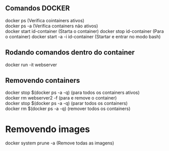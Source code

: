 ## Comandos DOCKER
docker ps (Verifica cointainers ativos)  
docker ps -a (Verifica containers não ativos)  
docker start id-container (Starta o container) 
docker stop id-container (Para o container) 
docker start -a -i id-container (Startar e entrar no modo bash)  

## Rodando comandos dentro do container  
docker run -it webserver  

## Removendo containers
docker stop $(docker ps -a -q) (para todos os containers ativos)    
docker rm webserver2 -f (para e remove o container)    
docker stop $(docker ps -a -q) (parar todos os containers)  
docker rm $(docker ps -a -q) (remover todos os containers)  

# Removendo images
docker system prune -a (Remove todas as imagens)  
